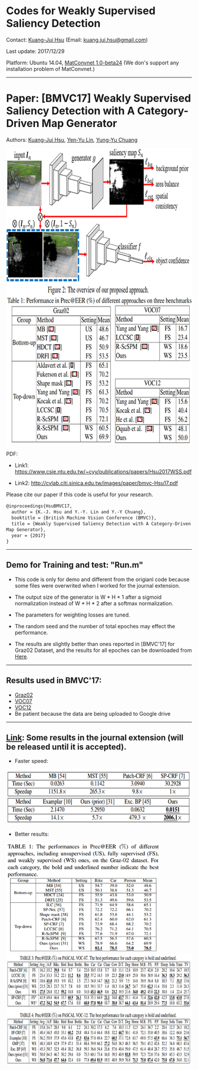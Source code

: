 # Codes for Weakly Supervised Saliency Detection

Contact: [Kuang-Jui Hsu](https://www.citi.sinica.edu.tw/pages/kjhsu/) (Email: kuang.jui.hsu@gmail.com)

Last update: 2017/12/29

Platform: Ubuntu 14.04, [MatConvnet 1.0-beta24](http://www.vlfeat.org/matconvnet/) (We don's support any installation problem of MatConvnet.)

---

# Paper: [BMVC17] Weakly Supervised Saliency Detection with A Category-Driven Map Generator
Authors: [Kuang-Jui Hsu](https://www.citi.sinica.edu.tw/pages/kjhsu/), [Yen-Yu Lin](https://www.citi.sinica.edu.tw/pages/yylin/index_zh.html), [Yung-Yu Chuang](https://www.csie.ntu.edu.tw/~cyy/)

<img src="https://github.com/KuangJuiHsu/WSCNNTDSaliency/blob/master/Image/BMVC17.PNG" height="400"/>
<img src="https://github.com/KuangJuiHsu/WSCNNTDSaliency/blob/master/Image/BMVC17_Result.PNG" height="400"/>

PDF:

+ Link1: https://www.csie.ntu.edu.tw/~cyy/publications/papers/Hsu2017WSS.pdf 

+ Link2: http://cvlab.citi.sinica.edu.tw/images/paper/bmvc-Hsu17.pdf

<p>Please cite our paper if this code is useful for your research.</p>
<pre><code>@inproceedings{HsuBMVC17,
  author = {K.-J. Hsu and Y.-Y. Lin and Y.-Y Chuang},
  booktitle = {British Machine Vision Conference (BMVC)},
  title = {Weakly Supervised Saliency Detection with A Category-Driven Map Generator},
  year = {2017}
}
</code></pre>

---

## Demo for Training and test: "Run.m"
+ This code is only for demo and different from the origianl code because some files were overwrited when I worked for the journal extension. 

+ The output size of the generator is W * H * 1 after a sigmoid normalization instead of W * H * 2 after a softmax normalization.

+ The parameters for weighting losses are tuned.

+ The random seed and the number of total epoches may effect the performance. 

+ The results are slightly better than ones reported in [BMVC'17] for Graz02 Dataset, and the results for all epoches can be downloaded from [Here](https://github.com/KuangJuiHsu/WSCNNTDSaliency).


---

## Results used in BMVC'17:  
+ [Graz02](https://github.com/KuangJuiHsu/WSCNNTDSaliency)
+ [VOC07](https://github.com/KuangJuiHsu/WSCNNTDSaliency)
+ [VOC12](https://github.com/KuangJuiHsu/WSCNNTDSaliency)
+ Be patient because the data are being uploaded to Google drive

---

## [Link](https://github.com/KuangJuiHsu/WSCNNTDSaliency_Journal): Some results in the journal extension (will be released until it is accepted).
+ Faster speed: 
<img src="https://github.com/KuangJuiHsu/WSCNNTDSaliency_Journal/blob/master/Image/Speed.PNG" height="150"/>

+ Better results:
<img src="https://github.com/KuangJuiHsu/WSCNNTDSaliency_Journal/blob/master/Image/Graz02.PNG" height="300"/>
<img src="https://github.com/KuangJuiHsu/WSCNNTDSaliency_Journal/blob/master/Image/VOC.PNG" height="300"/>
